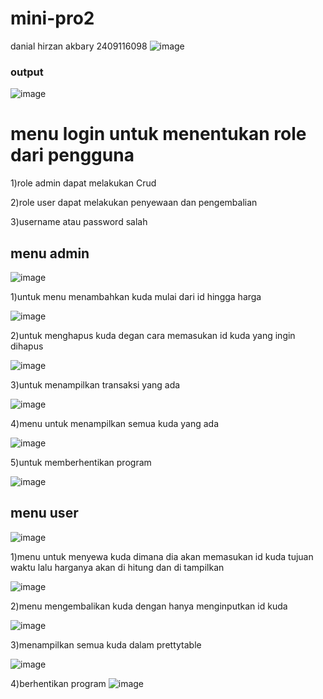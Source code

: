 # mini-pro2
danial hirzan akbary 2409116098
![image](https://github.com/user-attachments/assets/1db4399e-162e-4e57-8ec1-6b8aa7bb93df)


### output


![image](https://github.com/user-attachments/assets/b1825335-801d-4fb1-8e78-5cc104313ebf)

# menu login untuk menentukan role dari pengguna

1)role admin dapat melakukan Crud

2)role user dapat melakukan penyewaan dan pengembalian

3)username atau password salah

## menu admin


![image](https://github.com/user-attachments/assets/7a044325-b6c8-46b3-a28e-83247b4a4973)

1)untuk menu menambahkan kuda mulai dari id hingga harga


![image](https://github.com/user-attachments/assets/0a668a05-420c-44ce-aa12-89f68de86180)

2)untuk menghapus kuda degan cara memasukan id kuda yang ingin dihapus


![image](https://github.com/user-attachments/assets/d95ca1f2-a148-480a-9a36-36add83afffb)

3)untuk menampilkan transaksi yang ada


![image](https://github.com/user-attachments/assets/fd1fe82c-ed49-4743-b15d-4b80a4d80ca3)


4)menu untuk menampilkan semua kuda yang ada


![image](https://github.com/user-attachments/assets/557ae975-2321-4572-aaeb-b8bc0bc732aa)

5)untuk memberhentikan program


![image](https://github.com/user-attachments/assets/3ca771ab-e73e-4655-8afb-647666176f4f)

## menu user


![image](https://github.com/user-attachments/assets/6449d8c3-cbd8-41ca-b37e-b5f12022ac80)

1)menu untuk menyewa kuda dimana dia akan memasukan id kuda tujuan waktu lalu harganya akan di hitung dan di tampilkan


![image](https://github.com/user-attachments/assets/812a8a7c-a0bf-4684-b9d8-de71f36550c1)

2)menu mengembalikan kuda dengan hanya menginputkan id kuda


![image](https://github.com/user-attachments/assets/45c5cb00-9669-4603-898e-19e677f6aaa4)

3)menampilkan semua kuda dalam prettytable


![image](https://github.com/user-attachments/assets/164c6e71-d65f-4557-9047-1da7c390783e)

4)berhentikan program
![image](https://github.com/user-attachments/assets/070db3fc-ae8a-440d-b406-a8ada9626592)


